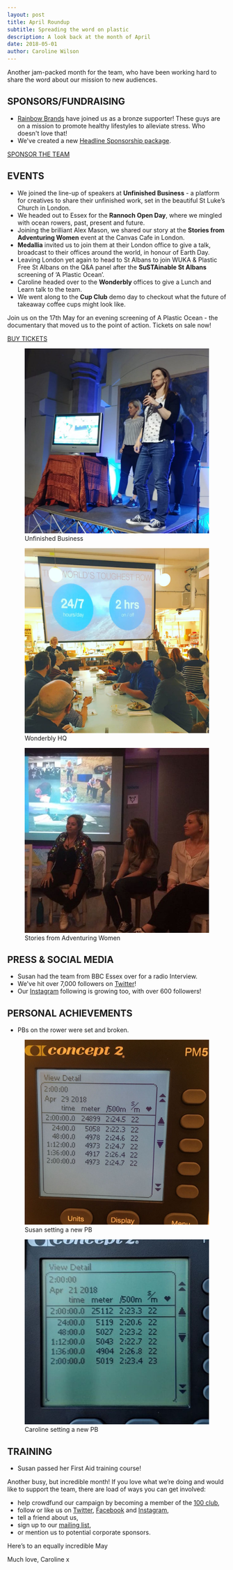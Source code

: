 ```yaml
---
layout: post
title: April Roundup
subtitle: Spreading the word on plastic
description: A look back at the month of April
date: 2018-05-01
author: Caroline Wilson
---
```

[rainbow]: https://www.rainbowbrands.co.uk/
[headline]: /assets/documents/Status_Row_Sponsorship_Opportunities.pdf
[100club]: /100-club
[instagram]: https://www.instagram.com/statusrow/
[twitter]: https://twitter.com/StatusRow
[facebook]: https://www.facebook.com/statusrow/
[contact]: http://127.0.0.1:4000/contact/

Another jam-packed month for the team, who have been working hard to share the word about our mission to new audiences.


## SPONSORS/FUNDRAISING
* [Rainbow Brands][rainbow] have joined us as a bronze supporter! These guys are on a mission to promote healthy lifestyles to alleviate stress. Who doesn't love that!
* We've created a new [Headline Sponsorship package][headline].

<a class="btn btn-default btn-primary btn-lg" href="http://www.statusrow.com/support">SPONSOR THE TEAM</a>




## EVENTS
* We joined the line-up of speakers at __Unfinished Business__ - a platform for creatives to share their unfinished work, set in the beautiful St Luke’s Church in London.
* We headed out to Essex for the __Rannoch Open Day__, where we mingled with ocean rowers, past, present and future.
* Joining the brilliant Alex Mason, we shared our story at the __Stories from Adventuring Women__ event at the Canvas Cafe in London.
* __Medallia__ invited us to join them at their London office to give a talk, broadcast to their offices around the world, in honour of Earth Day.
* Leaving London yet again to head to St Albans to join WUKA & Plastic Free St Albans on the Q&A panel after the __SuSTAinable St Albans__ screening of ‘A Plastic Ocean’.
* Caroline headed over to the __Wonderbly__ offices to give a Lunch and Learn talk to the team.
* We went along to the __Cup Club__ demo day to checkout what the future of takeaway coffee cups might look like.

Join us on the 17th May for an evening screening of A Plastic Ocean - the documentary that moved us to the point of action. Tickets on sale now!

<a class="btn btn-default btn-primary btn-lg" href="https://www.tickettailor.com/events/statusrow/157883" target="_blank">BUY TICKETS</a>

<div class="Blog__Post--image_3-col row">
  <div class="col-xs-12 col-sm-4">
    <figure>
      <img class="Blog__Post--image" alt="Status Row speaking at Unfinished Business" src="/assets/images/blogs/april_roundup/unfinished_business.jpeg" />
      <figcaption>Unfinished Business</figcaption>
    </figure>
  </div>
  <div class="col-xs-12 col-sm-4">
    <figure>
      <img class="Blog__Post--image" alt="Status Row speaking at Wonderbly HQ" src="/assets/images/blogs/april_roundup/presenting_at_wonderbly.jpg" />
      <figcaption>Wonderbly HQ</figcaption>
  </figure>
  </div>
  <div class="col-xs-12 col-sm-4">
    <figure>
      <img class="Blog__Post--image" alt="Status Row speaking at Stories from Adventuring Women" src="/assets/images/blogs/april_roundup/stories_from_adventuring_women.jpeg" />
      <figcaption>Stories from Adventuring Women</figcaption>
  </figure>
  </div>
</div>

## PRESS & SOCIAL MEDIA
* Susan had the team from BBC Essex over for a radio Interview.
* We've hit over 7,000 followers on [Twitter][twitter]!
* Our [Instagram][instagram] following is growing too, with over 600 followers!  

## PERSONAL ACHIEVEMENTS
* PBs on the rower were set and broken.


<div class="Blog__Post--image_3-col row">
  <div class="col-xs-12 col-sm-6">
    <figure>
      <img class="Blog__Post--image" alt="Susan setting a new PB" src="/assets/images/blogs/april_roundup/susan_pb.jpeg" />
      <figcaption>Susan setting a new PB</figcaption>
    </figure>
  </div>
  <div class="col-xs-12 col-sm-6">
    <figure>
      <img class="Blog__Post--image" alt="Caroline setting a new PB" src="/assets/images/blogs/april_roundup/caroline_pb.jpeg" />
      <figcaption>Caroline setting a new PB</figcaption>
  </figure>
  </div>
</div>



## TRAINING
* Susan passed her First Aid training course!


Another busy, but incredible month! If you love what we’re doing and would like to support the team, there are load of ways you can get involved:

* help crowdfund our campaign by becoming a member of the [100 club][100club],
* follow or like us on [Twitter][twitter], [Facebook][facebook] and [Instagram][instagram],
* tell a friend about us,
* sign up to our [mailing list][contact],
* or mention us to potential corporate sponsors.

Here’s to an equally incredible May

Much love, Caroline x
